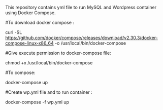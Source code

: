 This repository contains yml file to run MySQL and Wordpress container using Docker Compose.

#To download docker compose :

curl -SL https://github.com/docker/compose/releases/download/v2.30.3/docker-compose-linux-x86_64 -o /usr/local/bin/docker-compose

#Give execute permission to docker-compose file:

chmod +x /usr/local/bin/docker-compose

#To compose:

docker-compose up

#Create wp.yml file and to run container :

docker-compose -f wp.yml up
